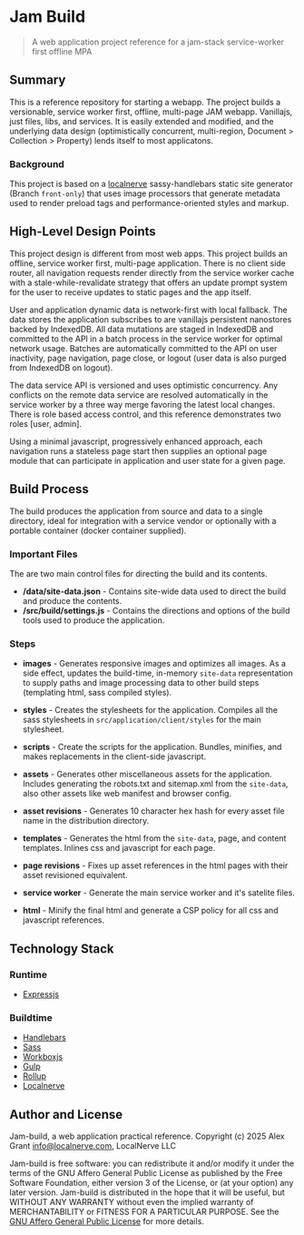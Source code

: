 # Jam Build

> A web application project reference for a jam-stack service-worker first offline MPA

## Summary
This is a reference repository for starting a webapp. The project builds a versionable, service worker first, offline, multi-page JAM webapp. Vanillajs, just files, libs, and services. It is easily extended and modified, and the underlying data design (optimistically concurrent, multi-region, Document > Collection > Property) lends itself to most applicatons.

### Background
This project is based on a [localnerve](https://www.localnerve.com) sassy-handlebars static site generator (Branch `front-only`) that uses image processors that generate metadata used to render preload tags and performance-oriented styles and markup.

## High-Level Design Points
This project design is different from most web apps. This project builds an offline, service worker first, multi-page application. There is no client side router, all navigation requests render directly from the service worker cache with a stale-while-revalidate strategy that offers an update prompt system for the user to receive updates to static pages and the app itself.

User and application dynamic data is network-first with local fallback. The data stores the application subscribes to are vanillajs persistent nanostores backed by IndexedDB. All data mutations are staged in IndexedDB and committed to the API in a batch process in the service worker for optimal network usage. Batches are automatically committed to the API on user inactivity, page navigation, page close, or logout (user data is also purged from IndexedDB on logout).

The data service API is versioned and uses optimistic concurrency. Any conflicts on the remote data service are resolved automatically in the service worker by a three way merge favoring the latest local changes. There is role based access control, and this reference demonstrates two roles [user, admin].

Using a minimal javascript, progressively enhanced approach, each navigation runs a stateless page start then supplies an optional page module that can participate in application and user state for a given page.

## Build Process
The build produces the application from source and data to a single directory, ideal for integration with a service vendor or optionally with a portable container (docker container supplied).

### Important Files
The are two main control files for directing the build and its contents.
+ **/data/site-data.json** - Contains site-wide data used to direct the build and produce the contents.
+ **/src/build/settings.js** - Contains the directions and options of the build tools used to produce the application.

### Steps

+ **images** - Generates responsive images and optimizes all images. As a side effect, updates the build-time, in-memory `site-data` representation to supply paths and image processing data to other build steps (templating html, sass compiled styles).

+ **styles** - Creates the stylesheets for the application. Compiles all the sass stylesheets in `src/application/client/styles` for the main stylesheet.

+ **scripts** - Create the scripts for the application. Bundles, minifies, and makes replacements in the client-side javascript.

+ **assets** - Generates other miscellaneous assets for the application. Includes generating the robots.txt and sitemap.xml from the `site-data`, also other assets like web manifest and browser config.

+ **asset revisions** - Generates 10 character hex hash for every asset file name in the distribution directory.

+ **templates** - Generates the html from the `site-data`, page, and content templates. Inlines css and javascript for each page.

+ **page revisions** - Fixes up asset references in the html pages with their asset revisioned equivalent.

+ **service worker** - Generate the main service worker and it's satelite files.

+ **html** - Minify the final html and generate a CSP policy for all css and javascript references.

## Technology Stack

### Runtime

* [Expressjs](https://expressjs.com)

### Buildtime

* [Handlebars](https://handlebarsjs.com/guide/)
* [Sass](https://sass-lang.com/documentation/)
* [Workboxjs](https://developer.chrome.com/docs/workbox/)
* [Gulp](https://gulpjs.com)
* [Rollup](https://rollupjs.org/)
* [Localnerve](https://localnerve.com)

## Author and License

Jam-build, a web application practical reference.
Copyright (c) 2025 Alex Grant <info@localnerve.com>, LocalNerve LLC

Jam-build is free software: you can redistribute it and/or modify it under the terms of the GNU Affero General Public License as published by the Free Software Foundation, either version 3 of the License, or (at your option) any later version. Jam-build is distributed in the hope that it will be useful, but WITHOUT ANY WARRANTY without even the implied warranty of MERCHANTABILITY or FITNESS FOR A PARTICULAR PURPOSE. See the [GNU Affero General Public License](LICENSE.md) for more details.